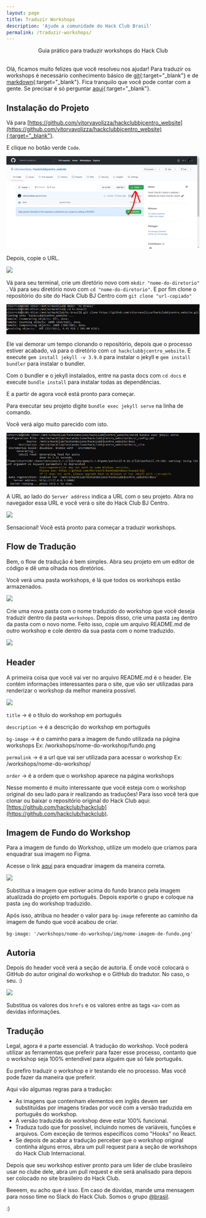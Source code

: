 ```yaml
---
layout: page
title: Traduzir Workshops
description: 'Ajude a comunidade do Hack Club Brasil'
permalink: /traduzir-workshops/
---
```


<center>Guia prático para traduzir workshops do Hack Club</center>

<br/>


Olá, ficamos muito felizes que você resolveu nos ajudar! Para traduzir os workshops é necessário conhecimento básico de [git](https://www.youtube.com/watch?v=IBClN6VpJDw&list=PLlAbYrWSYTiPA2iEiQ2PF_A9j__C4hi0A){:target="_blank"} e de [markdown](https://github.com/luong-komorebi/Markdown-Tutorial/blob/master/README_pt-BR.md){:target="_blank"}. Fica tranquilo que você pode contar com a gente. Se precisar é só perguntar [aqui](https://github.com/vitorvavolizza/hackclubbjcentro_website/issues/new){:target="_blank"}.


## Instalação do Projeto

Vá para [https://github.com/vitorvavolizza/hackclubbjcentro_website](https://github.com/vitorvavolizza/hackclubbjcentro_website){:target="_blank"}.

E clique no botão verde `Code`.

![](img/botao-verde.PNG)

Depois, copie o URL.

![](../img/clonado.jpg)

Vá para seu terminal, crie um diretório novo com `mkdir "nome-do-diretorio"` . Vá para seu diretório novo com `cd "nome-do-diretorio"`. E por fim clone o repositório do site do Hack Club BJ Centro com `git clone "url-copiado"`

![](img/terminal-clone.PNG)

Ele vai demorar um tempo clonando o repositório, depois que o processo estiver acabado, vá para o diretório com `cd hackclubbjcentro_website`. E execute `gem install jekyll -v 3.9.0` para instalar o jekyll e `gem install bundler` para instalar o bundler.

Com o bundler e o jekyll instalados, entre na pasta docs com `cd docs` e execute `bundle install` para instalar todas as dependências.

E a partir de agora você está pronto para começar.

Para executar seu projeto digite `bundle exec jekyll serve` na linha de comando.

Você verá algo muito parecido com isto.

![](img/projeto-iniciado.PNG)

A URL ao lado do `Server address` indica a URL com o seu projeto. Abra no navegador essa URL e você verá o site do Hack Club BJ Centro.

![](../img/site-inicial.PNG)

Sensacional! Você está pronto para começar a traduzir workshops.

## Flow de Tradução

Bem, o flow de tradução é bem simples. Abra seu projeto em um editor de código e dê uma olhada nos diretórios.

Você verá uma pasta workshops, é lá que todos os workshops estão armazenados.

![](../img/workshops-folder.PNG)

Crie uma nova pasta com o nome traduzido do workshop que você deseja traduzir dentro da pasta `workshops`. Depois disso, crie uma pasta `img` dentro da pasta com o novo nome. Feito isso, copie um arquivo README.md de outro workshop e cole dentro da sua pasta com o nome traduzido.

![](../img/novo-workshop.PNG)

## Header

A primeira coisa que você vai ver no arquivo README.md é o header. Ele contém informações interessantes para o site, que vão ser utilizadas para renderizar o workshop da melhor maneira possível.

![](../img/header.PNG)

`title` -> é o título do workshop em português

`description` -> é a descrição do workshop em português

`bg-image` -> é o caminho para a imagem de fundo utilizada na página workshops Ex: /workshops/nome-do-workshop/fundo.png

`permalink` -> é a url que vai ser utilizada para acessar o workshop Ex: /workshops/nome-do-workshop/

`order` -> é a ordem que o workshop aparece na página workshops

Nesse momento é muito interessante que você esteja com o workshop original do seu lado para ir realizando as traduções! Para isso você terá que clonar ou baixar o repositório original do Hack Club aqui: [https://github.com/hackclub/hackclub](https://github.com/hackclub/hackclub).

## Imagem de Fundo do Workshop

Para a imagem de fundo do Workshop, utilize um modelo que criamos para enquadrar sua imagem no Figma.

Acesse o link [aqui](https://www.figma.com/file/TvKqYBIa0tSLwk17JH8TYB/Modelo-Para-Imagem-de-Workshops?node-id=0%3A1) para enquadrar imagem da maneira correta.

![](../img/imagem-de-fundo.PNG)

Substitua a imagem que estiver acima do fundo branco pela imagem atualizada do projeto em português. Depois exporte o grupo e coloque na pasta `img` do workshop traduzido.

Após isso, atribua no header o valor para `bg-image` referente ao caminho da imagem de fundo que você acabou de criar.

```
bg-image: '/workshops/nome-do-workshop/img/nome-imagem-de-fundo.png'
```

## Autoria

Depois do header você verá a seção de autoria. É onde você colocará o GitHub do autor original do workshop e o GitHub do tradutor. No caso, o seu. :)

![](../img/autoria.PNG)

Substitua os valores dos `hrefs` e os valores entre as tags `<a>` com as devidas informações.

## Tradução

Legal, agora é a parte essencial. A tradução do workshop. Você poderá utilizar as ferramentas que preferir para fazer esse processo, contanto que o workshop seja 100% entendível para alguém que só fale português.

Eu prefiro traduzir o workshop e ir testando ele no processo. Mas você pode fazer da maneira que preferir.

Aqui vão algumas regras para a tradução:

- As imagens que contenham elementos em inglês devem ser substituídas por imagens tiradas por você com a versão traduzida em português do workshop.
- A versão traduzida do workshop deve estar 100% funcional.
- Traduza tudo que for possível, incluindo nomes de variáveis, funções e arquivos. Com exceção de termos especifícos como "Hooks" no React.
- Se depois de acabar a tradução perceber que o workshop original continha alguns erros, abra um pull request para a seção de workshops do Hack Club Internacional.

Depois que seu workshop estiver pronto para um líder de clube brasileiro usar no clube dele, abra um pull request e ele será analisado para depois ser colocado no site brasileiro do Hack Club.

Beeeem, eu acho que é isso. Em caso de dúvidas, mande uma mensagem para nosso time no Slack do Hack Club. Somos o grupo [@brasil](https://app.slack.com/client/T0266FRGM/browse-user-groups/user_groups/S01L1TL2RUY).

 :)
